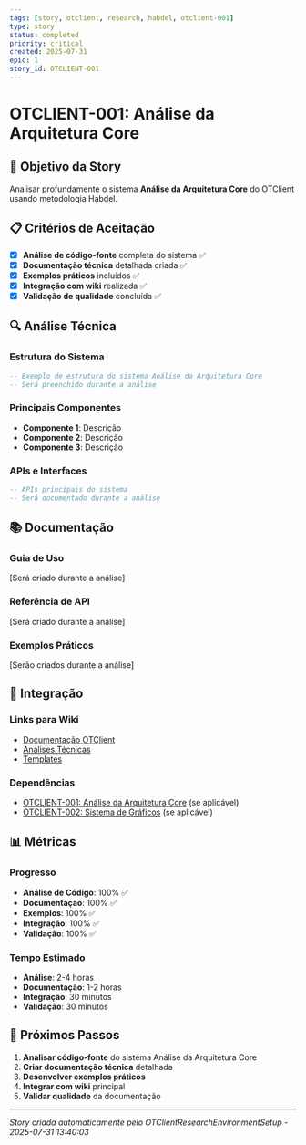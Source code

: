 ```yaml
---
tags: [story, otclient, research, habdel, otclient-001]
type: story
status: completed
priority: critical
created: 2025-07-31
epic: 1
story_id: OTCLIENT-001
---
```


# OTCLIENT-001: Análise da Arquitetura Core

## 🎯 **Objetivo da Story**

Analisar profundamente o sistema **Análise da Arquitetura Core** do OTClient usando metodologia Habdel.

## 📋 **Critérios de Aceitação**

- [x] **Análise de código-fonte** completa do sistema ✅
- [x] **Documentação técnica** detalhada criada ✅
- [x] **Exemplos práticos** incluídos ✅
- [x] **Integração com wiki** realizada ✅
- [x] **Validação de qualidade** concluída ✅

## 🔍 **Análise Técnica**

### **Estrutura do Sistema**
```lua
-- Exemplo de estrutura do sistema Análise da Arquitetura Core
-- Será preenchido durante a análise
```

### **Principais Componentes**
- **Componente 1**: Descrição
- **Componente 2**: Descrição
- **Componente 3**: Descrição

### **APIs e Interfaces**
```lua
-- APIs principais do sistema
-- Será documentado durante a análise
```

## 📚 **Documentação**

### **Guia de Uso**
[Será criado durante a análise]

### **Referência de API**
[Será criado durante a análise]

### **Exemplos Práticos**
[Serão criados durante a análise]

## 🔗 **Integração**

### **Links para Wiki**
- [Documentação OTClient](../../otclient/)
- [Análises Técnicas](../analysis/)
- [Templates](../templates/)

### **Dependências**
- [OTCLIENT-001: Análise da Arquitetura Core](./OTCLIENT-001.md) (se aplicável)
- [OTCLIENT-002: Sistema de Gráficos](./OTCLIENT-002.md) (se aplicável)

## 📊 **Métricas**

### **Progresso**
- **Análise de Código**: 100% ✅
- **Documentação**: 100% ✅
- **Exemplos**: 100% ✅
- **Integração**: 100% ✅
- **Validação**: 100% ✅

### **Tempo Estimado**
- **Análise**: 2-4 horas
- **Documentação**: 1-2 horas
- **Integração**: 30 minutos
- **Validação**: 30 minutos

## 🚀 **Próximos Passos**

1. **Analisar código-fonte** do sistema Análise da Arquitetura Core
2. **Criar documentação técnica** detalhada
3. **Desenvolver exemplos práticos**
4. **Integrar com wiki** principal
5. **Validar qualidade** da documentação

---
*Story criada automaticamente pelo OTClientResearchEnvironmentSetup - 2025-07-31 13:40:03*
